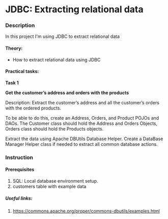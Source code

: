 # JDBC: Extracting relational data

### Description
In this project I'm using JDBC to extract relational data

#### Theory:
* How to extract relational data using JDBC

#### Practical tasks:
**Task 1**

**Get the customer’s address and orders with the products**

Description:  Extract the customer’s address and all the customer’s orders with the ordered products.

To be able to do this, create an Address, Orders, and Product POJOs and DAOs. The Customer class should hold the Address and Orders Objects, Orders class should hold the Products objects.

Extract the data using Apache DBUtils Database Helper. Create a DataBase Manager Helper class if needed to extract all common database actions.
 
### Instruction
#### Prerequisites
1. SQL: Local database environment setup.
2. customers table with example data
##### Useful links:
1. https://commons.apache.org/proper/commons-dbutils/examples.html